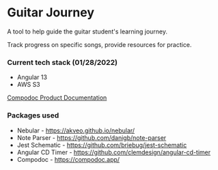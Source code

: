 # Guitar Journey

A tool to help guide the guitar student's learning journey.

Track progress on specific songs, provide resources for practice.

### Current tech stack (01/28/2022)
- Angular 13
- AWS S3

[Compodoc Product Documentation](https://fatherofcurses.github.io/guitarJourney/index.html)

### Packages used
- Nebular - https://akveo.github.io/nebular/
- Note Parser - https://github.com/danigb/note-parser
- Jest Schematic - https://github.com/briebug/jest-schematic
- Angular CD Timer - https://github.com/clemdesign/angular-cd-timer
- Compodoc - https://compodoc.app/


